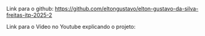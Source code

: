 Link para o github:
https://github.com/eltongustavo/elton-gustavo-da-silva-freitas-itp-2025-2

Link para o Vídeo no Youtube explicando o projeto: 
